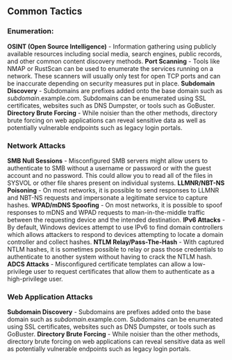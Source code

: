 ## Common Tactics
### Enumeration:
**OSINT (Open Source Intelligence)** - Information gathering using publicly available resources including social media, search engines, public records, and other common content discovery methods. 
**Port Scanning** - Tools like NMAP or RustScan can be used to enumerate the services running on a network. These scanners will usually only test for open TCP ports and can be inaccurate depending on security measures put in place. 
**Subdomain Discovery** - Subdomains are prefixes added onto the base domain such as *subdomain*.example.com. Subdomains can be enumerated using SSL certificates, websites such as DNS Dumpster, or tools such as GoBuster. 
**Directory Brute Forcing** - While noisier than the other methods, directory brute forcing on web applications can reveal sensitive data as well as potentially vulnerable endpoints such as legacy login portals. 
### Network Attacks
**SMB Null Sessions** - Misconfigured SMB servers might allow users to authenticate to SMB without a username or password or with the guest account and no password. This could allow you to read all of the files in SYSVOL or other file shares present on individual systems.
**LLMNR/NBT-NS Poisoning** - On most networks, it is possible to send responses to LLMNR and NBT-NS requests and impersonate a legitimate service to capture hashes. 
**WPAD/mDNS Spoofing** - On most networks, it is possible to spoof responses to mDNS and WPAD requests to man-in-the-middle traffic between the requesting device and the intended destination. 
**IPv6 Attacks** - By default, Windows devices attempt to use IPv6 to find domain controllers which allows attackers to respond to devices attempting to locate a domain controller and collect hashes. 
**NTLM Relay/Pass-The-Hash** - With captured NTLM hashes, it is sometimes possible to relay or pass those credentials to authenticate to another system without having to crack the NTLM hash. 
**ADCS Attacks** - Misconfigured certificate templates can allow a low-privilege user to request certificates that allow them to authenticate as a high-privilege user. 
### Web Application Attacks
**Subdomain Discovery** - Subdomains are prefixes added onto the base domain such as *subdomain*.example.com. Subdomains can be enumerated using SSL certificates, websites such as DNS Dumpster, or tools such as GoBuster. 
**Directory Brute Forcing** - While noisier than the other methods, directory brute forcing on web applications can reveal sensitive data as well as potentially vulnerable endpoints such as legacy login portals. 
